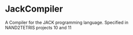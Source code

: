 # JackCompiler
A Compiler for the JACK programming language. Specified in NAND2TETRIS projects 10 and 11
